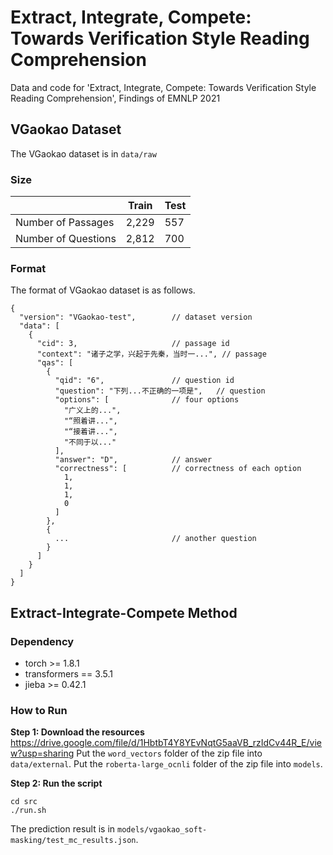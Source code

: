 # Extract, Integrate, Compete: Towards Verification Style Reading Comprehension
Data and code for 'Extract, Integrate, Compete: Towards Verification Style Reading Comprehension', Findings of EMNLP 2021

## VGaokao Dataset
The VGaokao dataset is in `data/raw`
### Size

|                        | Train | Test |
|------------------------|---------------|-------------|
| Number of Passages  | 2,229          | 557         |
| Number of Questions       | 2,812          | 700         |

### Format
The format of VGaokao dataset is as follows.
```
{
  "version": "VGaokao-test",  		// dataset version
  "data": [
    {
      "cid": 3,                     // passage id
      "context": "诸子之学，兴起于先秦，当时一...", // passage
      "qas": [
        {
          "qid": "6",               // question id
          "question": "下列...不正确的一项是",   // question
          "options": [              // four options
            "广义上的...",
            "“照着讲...",
            "“接着讲...",
            "不同于以..."
          ],
          "answer": "D",            // answer  
          "correctness": [          // correctness of each option
            1,
            1,
            1,
            0
          ]
        },
        {
          ...                       // another question
        }
      ]
    }
  ]
}
```

## Extract-Integrate-Compete Method

### Dependency
* torch >= 1.8.1
* transformers == 3.5.1
* jieba >= 0.42.1

### How to Run
**Step 1: Download the resources** 
https://drive.google.com/file/d/1HbtbT4Y8YEvNqtG5aaVB_rzIdCv44R_E/view?usp=sharing
Put the `word_vectors` folder of the zip file into `data/external`.
Put the `roberta-large_ocnli` folder of the zip file into `models`.

**Step 2: Run the script**
```
cd src
./run.sh
```
The prediction result is in `models/vgaokao_soft-masking/test_mc_results.json`.